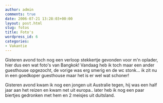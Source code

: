 ```yaml
---
author: admin
comments: true
date: 2006-07-21 13:28:03+00:00
layout: post.html
slug: fotos
title: Foto's
wordpress_id: 6
categories:
- Vakantie
---
```


Gisteren avond toch nog een verloop stekkertje gevonden voor m'n oplader, hier dus een wat foto's van Bangkok! Vandaag heb ik toch maar een ander guesthouse opgezocht, de vorige was erg smerig en de wc stonk... ik zit nu in een goedkoper guesthouse maar het is er wel wat schoner! 



Gisteren avond kwam ik nog een jongen uit Australie tegen, hij was een half jaar aan het reizen en kwam net uit europa.. later heb ik nog een paar biertjes gedronken met hem en 2 meisjes uit duitsland.
